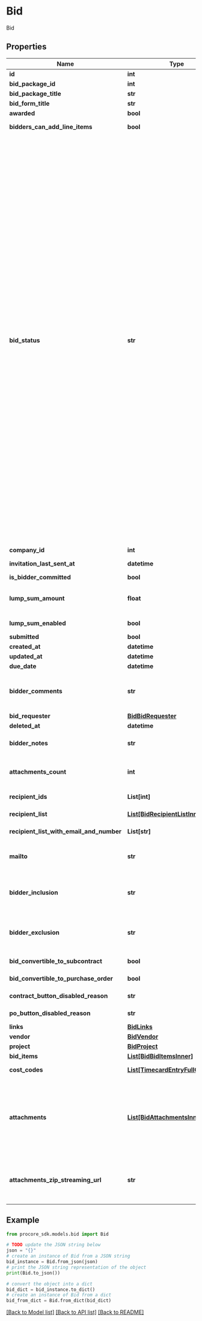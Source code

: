 # Bid

Bid

## Properties

Name | Type | Description | Notes
------------ | ------------- | ------------- | -------------
**id** | **int** | ID | [optional] 
**bid_package_id** | **int** | Bid Package ID | [optional] 
**bid_package_title** | **str** | Package Title | [optional] 
**bid_form_title** | **str** | Bid Form Title | [optional] 
**awarded** | **bool** | Bid awarded to vendor | [optional] 
**bidders_can_add_line_items** | **bool** | Bidders can add line items | [optional] 
**bid_status** | **str** | This status is combination of the &#x60;invitation_last_sent_at&#x60;, &#x60;is_bidder_committed&#x60;, &#x60;submitted&#x60;, &amp; &#x60;awarded&#x60; values. The &#x60;not_invited&#x60;  status is the same as &#x60;invitation_last_sent_at&#x60; being null,     &#x60;is_bidder_committed&#x60; being null,  &#x60;submitted&#x60; being false, &amp; &#x60;awarded&#x60; not being true. The &#x60;undecided&#x60;    status is the same as &#x60;invitation_last_sent_at&#x60; not being null, &#x60;is_bidder_committed&#x60; being null,  &#x60;submitted&#x60; being false, &amp; &#x60;awarded&#x60; not being true. The &#x60;will_not_bid&#x60; status is the same as &#x60;invitation_last_sent_at&#x60; not being null, &#x60;is_bidder_committed&#x60; being false, &#x60;submitted&#x60; being false, &amp; &#x60;awarded&#x60; not being true. The &#x60;will_bid&#x60;     status is the same as &#x60;invitation_last_sent_at&#x60; not being null, &#x60;is_bidder_committed&#x60; being true,  &#x60;submitted&#x60; being false, &amp; &#x60;awarded&#x60; not being true. The &#x60;submitted&#x60;    status is the same as &#x60;invitation_last_sent_at&#x60; not being null, &#x60;is_bidder_committed&#x60; being true,  &#x60;submitted&#x60; being true,  &amp; &#x60;awarded&#x60; not being true. The &#x60;awarded&#x60;      status is the same as &#x60;invitation_last_sent_at&#x60; not being null, &#x60;is_bidder_committed&#x60; being true,  &#x60;submitted&#x60; being true,  &amp; &#x60;awarded&#x60; being true.  | [optional] 
**company_id** | **int** | Company ID | [optional] 
**invitation_last_sent_at** | **datetime** | Date/time the Bid invitation was last sent | [optional] 
**is_bidder_committed** | **bool** | Bidder committed | [optional] 
**lump_sum_amount** | **float** | Lump sum (overall) amount. It&#39;s an optional parameter when the blind bidding is on. | [optional] 
**lump_sum_enabled** | **bool** | Lump sum bidding enabled | [optional] 
**submitted** | **bool** | Vendor submitted bid | [optional] 
**created_at** | **datetime** | Created at | [optional] 
**updated_at** | **datetime** | Updated at | [optional] 
**due_date** | **datetime** | Due date | [optional] 
**bidder_comments** | **str** | Comments made on bid sheet. It&#39;s an optional parameter when the blind bidding is on. | [optional] 
**bid_requester** | [**BidBidRequester**](BidBidRequester.md) |  | [optional] 
**deleted_at** | **datetime** | Deleted at | [optional] 
**bidder_notes** | **str** | Notes. It&#39;s an optional parameter when the blind bidding is on. | [optional] 
**attachments_count** | **int** | Attachment count. It&#39;s an optional parameter when the blind bidding is on. | [optional] 
**recipient_ids** | **List[int]** | Login IDs of all recipients on a bid | [optional] 
**recipient_list** | [**List[BidRecipientListInner]**](BidRecipientListInner.md) | Detailed recipient informations on bid | [optional] 
**recipient_list_with_email_and_number** | **List[str]** | Recipient emails and phone numbers | [optional] 
**mailto** | **str** | Email address associated with creating communications for bid | [optional] 
**bidder_inclusion** | **str** | Inclusion comments made on bid sheet. It&#39;s an optional parameter when the blind bidding is on. | [optional] 
**bidder_exclusion** | **str** | Exclusion comments made on bid sheet. It&#39;s an optional parameter when the blind bidding is on. | [optional] 
**bid_convertible_to_subcontract** | **bool** | Bid Convertible to Subcontract | [optional] 
**bid_convertible_to_purchase_order** | **bool** | Bid Convertible to Purchase Order | [optional] 
**contract_button_disabled_reason** | **str** | Contract button disabled reason | [optional] 
**po_button_disabled_reason** | **str** | Purchase Order button disabled reason | [optional] 
**links** | [**BidLinks**](BidLinks.md) |  | [optional] 
**vendor** | [**BidVendor**](BidVendor.md) |  | [optional] 
**project** | [**BidProject**](BidProject.md) |  | [optional] 
**bid_items** | [**List[BidBidItemsInner]**](BidBidItemsInner.md) | Items | [optional] 
**cost_codes** | [**List[TimecardEntryFullCostCode]**](TimecardEntryFullCostCode.md) | Cost Codes associated with items | [optional] 
**attachments** | [**List[BidAttachmentsInner]**](BidAttachmentsInner.md) | Attachments. To upload attachments you must upload the entire payload as &#x60;multipart/form-data&#x60; content-type and specify each parameter as form-data together with &#x60;attachments[]&#x60; as files. | [optional] 
**attachments_zip_streaming_url** | **str** | Streaming URL to download all attachments. It&#39;s an optional parameter when the blind bidding is on. | [optional] 

## Example

```python
from procore_sdk.models.bid import Bid

# TODO update the JSON string below
json = "{}"
# create an instance of Bid from a JSON string
bid_instance = Bid.from_json(json)
# print the JSON string representation of the object
print(Bid.to_json())

# convert the object into a dict
bid_dict = bid_instance.to_dict()
# create an instance of Bid from a dict
bid_from_dict = Bid.from_dict(bid_dict)
```
[[Back to Model list]](../README.md#documentation-for-models) [[Back to API list]](../README.md#documentation-for-api-endpoints) [[Back to README]](../README.md)


